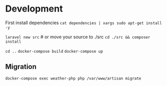 
# Development

First install dependencies 
`cat dependencies | xargs sudo apt-get install -y`

`laravel new src` # or move your source to ./src
`cd ./src && composer install`

`cd ..`
`docker-compose build`
`docker-compose up`

## Migration
`docker-compose exec weather-php php /var/www/artisan migrate`

